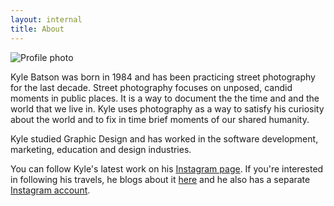 ```yaml
---
layout: internal
title: About
---
```

<img src="/images/profile.jpg" alt="Profile photo" class="left">
<p>Kyle Batson was born in 1984 and has been practicing street photography for the last decade. Street photography focuses on unposed, candid moments in public places. It is a way to document the the time and and the world that we live in. Kyle uses photography as a way to satisfy his curiosity about the world and to fix in time brief moments of our shared humanity.</p>

<p>Kyle studied Graphic Design and has worked in the software development, marketing, education and design industries.</p>

<p>You can follow Kyle's latest work on his <a href="http://www.instagram.com/kylebatsonphoto">Instagram page</a>. If you're interested in following his travels, he blogs about it <a href="http://www.desirepath.life">here</a> and he also has a separate <a href="http://www.instagram.com/desirepathlife">Instagram account</a>.